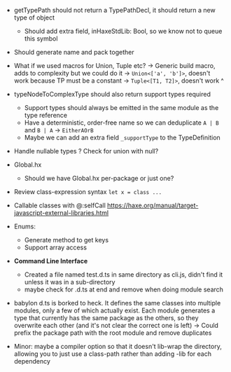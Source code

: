 - getTypePath should not return a TypePathDecl, it should return a new type of object
	- Should add extra field, inHaxeStdLib: Bool, so we know not to queue this symbol
- Should generate name and pack together

- What if we used macros for Union, Tuple etc?
-> Generic build macro, adds to complexity but we could do it
-> `Union<['a', 'b']>`, doesn't work because TP must be a constant
-> `Tuple<[T1, T2]>`, doesn't work ^

- typeNodeToComplexType should also return support types required
	- Support types should always be emitted in the same module as the type reference
	- Have a deterministic, order-free name so we can deduplicate
		`A | B` and `B | A` -> `EitherAOrB`
	- Maybe we can add an extra field `_supportType` to the TypeDefinition

- Handle nullable types
	? Check for union with null?

- Global.hx
	- Should we have Global.hx per-package or just one?

- Review class-expression syntax `let x = class ...`

- Callable classes with @:selfCall
	https://haxe.org/manual/target-javascript-external-libraries.html

- Enums:
	- Generate method to get keys
	- Support array access


- **Command Line Interface**
	- Created a file named test.d.ts in same directory as cli.js, didn't find it unless it was in a sub-directory
	- maybe check for .d.ts at end and remove when doing module search

- babylon d.ts is borked to heck. It defines the same classes into multiple modules, only a few of which actually exist. Each module generates a type that currently has the same package as the others, so they overwrite each other (and it's not clear the correct one is left)
	-> Could prefix the package path with the root module and remove duplicates

- Minor: maybe a compiler option so that it doesn't lib-wrap the directory, allowing you to just use a class-path rather than adding -lib for each dependency
